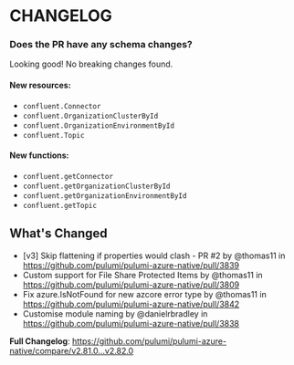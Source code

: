 # CHANGELOG

### Does the PR have any schema changes?

Looking good! No breaking changes found.

#### New resources:

- `confluent.Connector`
- `confluent.OrganizationClusterById`
- `confluent.OrganizationEnvironmentById`
- `confluent.Topic`

#### New functions:

- `confluent.getConnector`
- `confluent.getOrganizationClusterById`
- `confluent.getOrganizationEnvironmentById`
- `confluent.getTopic`

<!-- Release notes generated using configuration in .github/release.yml at v2.82.0 -->

## What's Changed
* [v3] Skip flattening if properties would clash - PR #2 by @thomas11 in https://github.com/pulumi/pulumi-azure-native/pull/3839
* Custom support for File Share Protected Items by @thomas11 in https://github.com/pulumi/pulumi-azure-native/pull/3809
* Fix azure.IsNotFound for new azcore error type by @thomas11 in https://github.com/pulumi/pulumi-azure-native/pull/3842
* Customise module naming by @danielrbradley in https://github.com/pulumi/pulumi-azure-native/pull/3838


**Full Changelog**: https://github.com/pulumi/pulumi-azure-native/compare/v2.81.0...v2.82.0